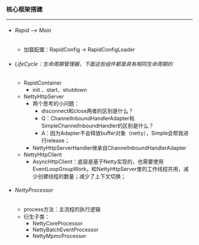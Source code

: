 ### 核心框架搭建

------



- ###### Rapid --> Main

  - 加载配置：RapidConfig -> RapidConfigLoader

- ###### LifeCycle：生命周期管理器，下面这些组件都是具有相同生命周期的

  - RapidContainer
    - init 、start、shutdown
  - NettyHttpServer
    - 两个思考的小问题：
      - disconnect和close两者的区别是什么？
      - Q：ChannelInboundHandlerAdapter和SimpleChannelInboundHandler的区别是什么？
      - A：因为Adapter不会释放buffer对象（netty），Simple会帮我进行release；
    - NettyHttpServerHandler继承自ChannelInboundHandlerAdapter
  - NettyHttpClient
    - AsyncHttpClient：底层是基于Netty实现的，也需要使用EventLoopGroupWork，和NettyHttpServer里的工作线程共用，减少创建线程的数量；减少了上下文切换；

- ###### NettyProcessor

  - process方法：主流程的执行逻辑
  - 衍生子类：
    - NettyCoreProcessor
    - NettyBatchEventProcessor
    - NettyMpmcProcessor
